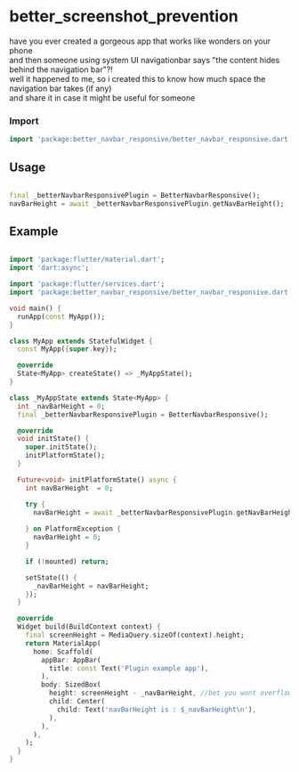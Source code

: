 # better_screenshot_prevention

have you ever created a gorgeous app that works like wonders on your phone <br>
and then someone using system UI navigationbar says "the content hides behind the navigation bar"?!<br>
well it happened to me, so i created this to know how much space the navigation bar takes (if any) <br>
and share it in case it might be useful for someone <br>



### Import
```dart
import 'package:better_navbar_responsive/better_navbar_responsive.dart';
```

## Usage

```dart

final _betterNavbarResponsivePlugin = BetterNavbarResponsive();
navBarHeight = await _betterNavbarResponsivePlugin.getNavBarHeight();

```

## Example

```dart

import 'package:flutter/material.dart';
import 'dart:async';

import 'package:flutter/services.dart';
import 'package:better_navbar_responsive/better_navbar_responsive.dart';

void main() {
  runApp(const MyApp());
}

class MyApp extends StatefulWidget {
  const MyApp({super.key});

  @override
  State<MyApp> createState() => _MyAppState();
}

class _MyAppState extends State<MyApp> {
  int _navBarHeight = 0;
  final _betterNavbarResponsivePlugin = BetterNavbarResponsive();

  @override
  void initState() {
    super.initState();
    initPlatformState();
  }

  Future<void> initPlatformState() async {
    int navBarHeight  = 0;

    try {
      navBarHeight = await _betterNavbarResponsivePlugin.getNavBarHeight();
      
    } on PlatformException {
      navBarHeight = 0;
    }

    if (!mounted) return;

    setState(() {
      _navBarHeight = navBarHeight;
    });
  }

  @override
  Widget build(BuildContext context) {
    final screenHeight = MediaQuery.sizeOf(context).height;
    return MaterialApp(
      home: Scaffold(
        appBar: AppBar(
          title: const Text('Plugin example app'),
        ),
        body: SizedBox(
          height: screenHeight - _navBarHeight, //bet you wont overflow now 🐩
          child: Center(
            child: Text('navBarHeight is : $_navBarHeight\n'),
          ),
        ),
      ),
    );
  }
}

```